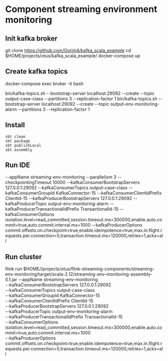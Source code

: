 # Component streaming environment monitoring

## Init kafka broker 
git clone https://github.com/Gorini4/kafka_scala_example
cd $HOME/projects/otus/kafka_scala_example/
docker-compose up

## Create kafka topics
docker-compose exec broker -ti bash

bin/kafka-topics.sh --bootstrap-server localhost:29092 --create --topic output-case-class --partitions 3 --replication-factor 1
bin/kafka-topics.sh --bootstrap-server localhost:29092 --create --topic output-env-monitoring-alarm --partitions 3 --replication-factor 1

## Install
```
sbt clean
sbt package
sbt publishLocal
sbt assembly
```

## Run IDE
--appName streaming-env-monitoring
--parallelism 3
--checkpointingTimeout 10000
--kafkaConsumerBootstrapServers 127.0.0.1:29092 
--kafkaConsumerTopics output-case-class 
--kafkaConsumerGroupId KafkaConnector-15 
--kafkaConsumerClientIdPrefix ClientId-15 
--kafkaProducerBootstrapServers 127.0.0.1:29092 
--kafkaProducerTopic output-env-monitoring-alarm 
--kafkaProducerTransactionalIdPrefix TransactionalId-15 
--kafkaConsumerOptions isolation.level=read_committed,session.timeout.ms=300000,enable.auto.commit=true,auto.commit.interval.ms=1000
--kafkaProducerOptions commit.offsets.on.checkpoint=true,enable.idempotence=true,max.in.flight.requests.per.connection=5,transaction.timeout.ms=120000,retries=1,acks=all     

## Run cluster
flink run $HOME//projects/otus/flink-streaming-components/streaming-env-monitoring/target/scala-2.12/streaming-env-monitoring-assembly-0.1.jar --appName streaming-env-monitoring \
--kafkaConsumerBootstrapServers 127.0.0.1:29092 \
--kafkaConsumerTopics output-case-class \
--kafkaConsumerGroupId KafkaConnector-15 \
--kafkaConsumerClientIdPrefix ClientId-15 \
--kafkaProducerBootstrapServers 127.0.0.1:29092 \
--kafkaProducerTopic output-env-monitoring-alarm \
--kafkaProducerTransactionalIdPrefix TransactionalId-15 \
--kafkaConsumerOptions isolation.level=read_committed,session.timeout.ms=300000,enable.auto.commit=true,auto.commit.interval.ms=1000 \
--kafkaProducerOptions commit.offsets.on.checkpoint=true,enable.idempotence=true,max.in.flight.requests.per.connection=5,transaction.timeout.ms=120000,retries=1,acks=all     
